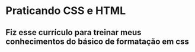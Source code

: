 # Praticando CSS e HTML
## Fiz esse currículo para treinar meus conhecimentos do básico de formatação em css
